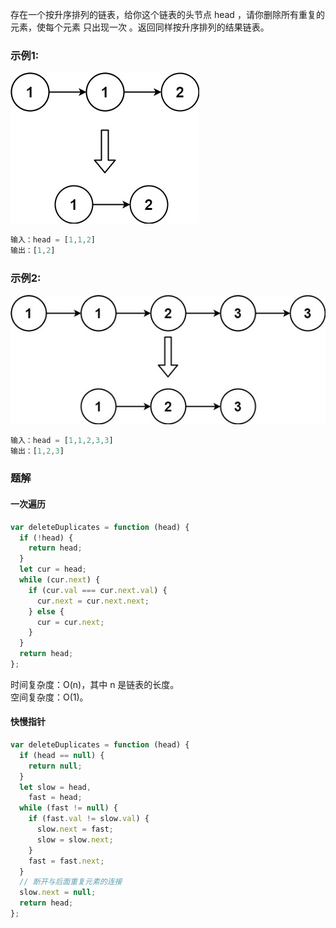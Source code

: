 存在一个按升序排列的链表，给你这个链表的头节点 head ，请你删除所有重复的元素，使每个元素 只出现一次 。返回同样按升序排列的结果链表。
### 示例1:
![083_list1](./imgs/083_list1.jpeg)
```js
输入：head = [1,1,2]
输出：[1,2]
```
### 示例2:
![083_list2](./imgs/083_list2.jpeg)
```js
输入：head = [1,1,2,3,3]
输出：[1,2,3]
```

### 题解
#### 一次遍历
```js
var deleteDuplicates = function (head) {
  if (!head) {
    return head;
  }
  let cur = head;
  while (cur.next) {
    if (cur.val === cur.next.val) {
      cur.next = cur.next.next;
    } else {
      cur = cur.next;
    }
  }
  return head;
};
```
时间复杂度：O(n)，其中 n 是链表的长度。   
空间复杂度：O(1)。
#### 快慢指针
```js
var deleteDuplicates = function (head) {
  if (head == null) {
    return null;
  }
  let slow = head,
    fast = head;
  while (fast != null) {
    if (fast.val != slow.val) {
      slow.next = fast;
      slow = slow.next;
    }
    fast = fast.next;
  }
  // 断开与后面重复元素的连接
  slow.next = null;
  return head;
};
```